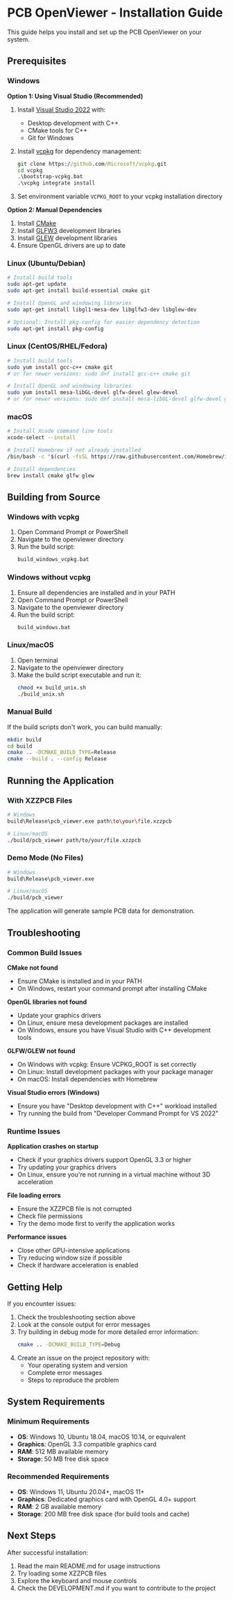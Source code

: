 # PCB OpenViewer - Installation Guide

This guide helps you install and set up the PCB OpenViewer on your system.

## Prerequisites

### Windows

**Option 1: Using Visual Studio (Recommended)**
1. Install [Visual Studio 2022](https://visualstudio.microsoft.com/downloads/) with:
   - Desktop development with C++
   - CMake tools for C++
   - Git for Windows

2. Install [vcpkg](https://github.com/Microsoft/vcpkg) for dependency management:
   ```cmd
   git clone https://github.com/Microsoft/vcpkg.git
   cd vcpkg
   .\bootstrap-vcpkg.bat
   .\vcpkg integrate install
   ```
   
3. Set environment variable `VCPKG_ROOT` to your vcpkg installation directory

**Option 2: Manual Dependencies**
1. Install [CMake](https://cmake.org/download/)
2. Install [GLFW3](https://www.glfw.org/download.html) development libraries
3. Install [GLEW](http://glew.sourceforge.net/) development libraries
4. Ensure OpenGL drivers are up to date

### Linux (Ubuntu/Debian)

```bash
# Install build tools
sudo apt-get update
sudo apt-get install build-essential cmake git

# Install OpenGL and windowing libraries
sudo apt-get install libgl1-mesa-dev libglfw3-dev libglew-dev

# Optional: Install pkg-config for easier dependency detection
sudo apt-get install pkg-config
```

### Linux (CentOS/RHEL/Fedora)

```bash
# Install build tools
sudo yum install gcc-c++ cmake git
# or for newer versions: sudo dnf install gcc-c++ cmake git

# Install OpenGL and windowing libraries
sudo yum install mesa-libGL-devel glfw-devel glew-devel
# or for newer versions: sudo dnf install mesa-libGL-devel glfw-devel glew-devel
```

### macOS

```bash
# Install Xcode command line tools
xcode-select --install

# Install Homebrew if not already installed
/bin/bash -c "$(curl -fsSL https://raw.githubusercontent.com/Homebrew/install/HEAD/install.sh)"

# Install dependencies
brew install cmake glfw glew
```

## Building from Source

### Windows with vcpkg

1. Open Command Prompt or PowerShell
2. Navigate to the openviewer directory
3. Run the build script:
   ```cmd
   build_windows_vcpkg.bat
   ```

### Windows without vcpkg

1. Ensure all dependencies are installed and in your PATH
2. Open Command Prompt or PowerShell
3. Navigate to the openviewer directory
4. Run the build script:
   ```cmd
   build_windows.bat
   ```

### Linux/macOS

1. Open terminal
2. Navigate to the openviewer directory
3. Make the build script executable and run it:
   ```bash
   chmod +x build_unix.sh
   ./build_unix.sh
   ```

### Manual Build

If the build scripts don't work, you can build manually:

```bash
mkdir build
cd build
cmake .. -DCMAKE_BUILD_TYPE=Release
cmake --build . --config Release
```

## Running the Application

### With XZZPCB Files

```bash
# Windows
build\Release\pcb_viewer.exe path\to\your\file.xzzpcb

# Linux/macOS
./build/pcb_viewer path/to/your/file.xzzpcb
```

### Demo Mode (No Files)

```bash
# Windows
build\Release\pcb_viewer.exe

# Linux/macOS
./build/pcb_viewer
```

The application will generate sample PCB data for demonstration.

## Troubleshooting

### Common Build Issues

**CMake not found**
- Ensure CMake is installed and in your PATH
- On Windows, restart your command prompt after installing CMake

**OpenGL libraries not found**
- Update your graphics drivers
- On Linux, ensure mesa development packages are installed
- On Windows, ensure you have Visual Studio with C++ development tools

**GLFW/GLEW not found**
- On Windows with vcpkg: Ensure VCPKG_ROOT is set correctly
- On Linux: Install development packages with your package manager
- On macOS: Install dependencies with Homebrew

**Visual Studio errors (Windows)**
- Ensure you have "Desktop development with C++" workload installed
- Try running the build from "Developer Command Prompt for VS 2022"

### Runtime Issues

**Application crashes on startup**
- Check if your graphics drivers support OpenGL 3.3 or higher
- Try updating your graphics drivers
- On Linux, ensure you're not running in a virtual machine without 3D acceleration

**File loading errors**
- Ensure the XZZPCB file is not corrupted
- Check file permissions
- Try the demo mode first to verify the application works

**Performance issues**
- Close other GPU-intensive applications
- Try reducing window size if possible
- Check if hardware acceleration is enabled

## Getting Help

If you encounter issues:

1. Check the troubleshooting section above
2. Look at the console output for error messages
3. Try building in debug mode for more detailed error information:
   ```bash
   cmake .. -DCMAKE_BUILD_TYPE=Debug
   ```
4. Create an issue on the project repository with:
   - Your operating system and version
   - Complete error messages
   - Steps to reproduce the problem

## System Requirements

### Minimum Requirements
- **OS**: Windows 10, Ubuntu 18.04, macOS 10.14, or equivalent
- **Graphics**: OpenGL 3.3 compatible graphics card
- **RAM**: 512 MB available memory
- **Storage**: 50 MB free disk space

### Recommended Requirements
- **OS**: Windows 11, Ubuntu 20.04+, macOS 11+
- **Graphics**: Dedicated graphics card with OpenGL 4.0+ support
- **RAM**: 2 GB available memory
- **Storage**: 200 MB free disk space (for build tools and cache)

## Next Steps

After successful installation:

1. Read the main README.md for usage instructions
2. Try loading some XZZPCB files
3. Explore the keyboard and mouse controls
4. Check the DEVELOPMENT.md if you want to contribute to the project
